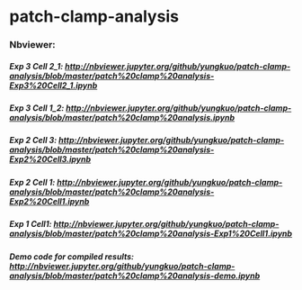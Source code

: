 # patch-clamp-analysis
### Nbviewer:
##### Exp 3 Cell 2_1: http://nbviewer.jupyter.org/github/yungkuo/patch-clamp-analysis/blob/master/patch%20clamp%20analysis-Exp3%20Cell2_1.ipynb
##### Exp 3 Cell 1_2: http://nbviewer.jupyter.org/github/yungkuo/patch-clamp-analysis/blob/master/patch%20clamp%20analysis.ipynb
##### Exp 2 Cell 3: http://nbviewer.jupyter.org/github/yungkuo/patch-clamp-analysis/blob/master/patch%20clamp%20analysis-Exp2%20Cell3.ipynb
##### Exp 2 Cell 1: http://nbviewer.jupyter.org/github/yungkuo/patch-clamp-analysis/blob/master/patch%20clamp%20analysis-Exp2%20Cell1.ipynb
##### Exp 1 Cell1: http://nbviewer.jupyter.org/github/yungkuo/patch-clamp-analysis/blob/master/patch%20clamp%20analysis-Exp1%20Cell1.ipynb

##### Demo code for compiled results: http://nbviewer.jupyter.org/github/yungkuo/patch-clamp-analysis/blob/master/patch%20clamp%20analysis-demo.ipynb
